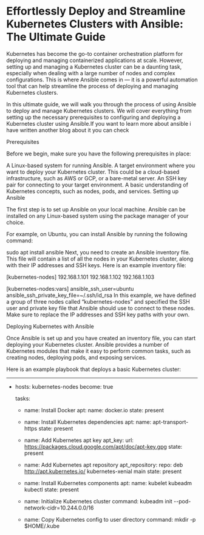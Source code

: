 # Effortlessly Deploy and Streamline Kubernetes Clusters with Ansible: The Ultimate Guide

Kubernetes has become the go-to container orchestration platform for deploying and managing containerized applications at scale. However, setting up and managing a Kubernetes cluster can be a daunting task, especially when dealing with a large number of nodes and complex configurations. This is where Ansible comes in — it is a powerful automation tool that can help streamline the process of deploying and managing Kubernetes clusters.

In this ultimate guide, we will walk you through the process of using Ansible to deploy and manage Kubernetes clusters. We will cover everything from setting up the necessary prerequisites to configuring and deploying a Kubernetes cluster using Ansible.If you want to learn more about ansible i have written another blog about it you can check

Prerequisites

Before we begin, make sure you have the following prerequisites in place:

A Linux-based system for running Ansible.
A target environment where you want to deploy your Kubernetes cluster. This could be a cloud-based infrastructure, such as AWS or GCP, or a bare-metal server.
An SSH key pair for connecting to your target environment.
A basic understanding of Kubernetes concepts, such as nodes, pods, and services.
Setting up Ansible

The first step is to set up Ansible on your local machine. Ansible can be installed on any Linux-based system using the package manager of your choice.

For example, on Ubuntu, you can install Ansible by running the following command:

sudo apt install ansible 
Next, you need to create an Ansible inventory file. This file will contain a list of all the nodes in your Kubernetes cluster, along with their IP addresses and SSH keys. Here is an example inventory file:

[kubernetes-nodes]
192.168.1.101
192.168.1.102
192.168.1.103

[kubernetes-nodes:vars]
ansible_ssh_user=ubuntu
ansible_ssh_private_key_file=~/.ssh/id_rsa
In this example, we have defined a group of three nodes called “kubernetes-nodes” and specified the SSH user and private key file that Ansible should use to connect to these nodes. Make sure to replace the IP addresses and SSH key paths with your own.

Deploying Kubernetes with Ansible

Once Ansible is set up and you have created an inventory file, you can start deploying your Kubernetes cluster. Ansible provides a number of Kubernetes modules that make it easy to perform common tasks, such as creating nodes, deploying pods, and exposing services.

Here is an example playbook that deploys a basic Kubernetes cluster:

---
- hosts: kubernetes-nodes
  become: true

  tasks:
  - name: Install Docker
    apt:
      name: docker.io
      state: present

  - name: Install Kubernetes dependencies
    apt:
      name: apt-transport-https
      state: present

  - name: Add Kubernetes apt key
    apt_key:
      url: https://packages.cloud.google.com/apt/doc/apt-key.gpg
      state: present

  - name: Add Kubernetes apt repository
    apt_repository:
      repo: deb http://apt.kubernetes.io/ kubernetes-xenial main
      state: present

  - name: Install Kubernetes components
    apt:
      name: kubelet kubeadm kubectl
      state: present

  - name: Initialize Kubernetes cluster
    command: kubeadm init --pod-network-cidr=10.244.0.0/16

  - name: Copy Kubernetes config to user directory
    command: mkdir -p $HOME/.kube
